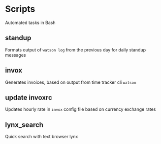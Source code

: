 # Scripts

Automated tasks in Bash

## standup

Formats output of `watson log` from the previous day for daily standup messages

## invox

Generates invoices, based on output from time tracker cli `watson`

## update invoxrc

Updates hourly rate in `invox` config file based on currency exchange rates

## lynx_search

Quick search with text browser lynx
